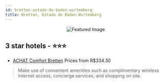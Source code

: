 ```yaml
---
id: bretten-estado-de-baden-wurtemberg
title: Bretten, Estado de Baden-Wurtemberg
---
```


<center><img src="https://i.travelapi.com/hotels/1000000/480000/474300/474226/793f3c9a_z.jpg" alt="Featured Image" /></center>


##  3 star hotels - ⭐️⭐️⭐️

-    [ACHAT Comfort Bretten](https://us.hurb.com/hotels/bretten/achat-comfort-bretten-JNP-JP119105?cmp=18055) Prices from R$334.30
   > Make use of convenient amenities such as complimentary wireless Internet access, concierge services, and shopping on site.

